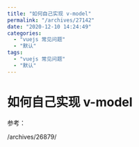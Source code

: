 ```yaml
---
title: "如何自己实现 v-model"
permalink: "/archives/27142"
date: "2020-12-10 14:24:49"
categories: 
  - "vuejs 常见问题"
  - "默认"
tags: 
  - "vuejs 常见问题"
  - "默认"
---
```


# 如何自己实现 v-model

参考：

/archives/26879/
